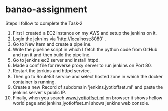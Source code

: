 # banao-assignment 
Steps I follow to complete the Task-2

1. First I created a EC2 instance on my AWS and setup the jenkins on it.
2. Login the jeknins via 'http://localhost:8080' .
3. Go to New Item and create a pipeline.
4. Write the pipeline script in which I fetch the python code from GitHub and run it and then build the pipeline.
5. Go to jenkins ec2 server and install httpd.
6. Made a conf file for reverse proxy server to run jenkins on Port 80.
7. Restart the jenkins and httpd service.
8. Then go to Route53 service and select hosted zone in which the docker container is running.
9. Create a new Record of subdomain 'jenkins.jyotioffset.ml' and paste the jenkins server's public IP.
10. Finally, when you search www.jyotioffset.ml on browser it shows hellow world page and jenkins.jyotioffset.ml shows jenkins web console.

